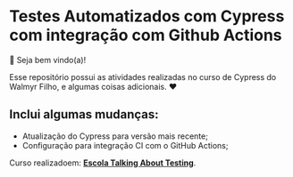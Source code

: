 # Testes Automatizados com Cypress com integração com Github Actions

👋 Seja bem vindo(a)!


Esse repositório possui as atividades realizadas no curso de Cypress do Walmyr Filho, e algumas coisas adicionais. ❤️


## Inclui algumas mudanças:

- Atualização do Cypress para versão mais recente;
- Configuração para integração CI com o GitHub Actions;


Curso realizadoem: [**Escola Talking About Testing**](https://udemy.com/user/walmyr).
